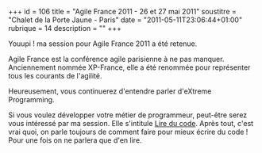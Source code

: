 +++
id = 106
title = "Agile France 2011 - 26 et 27 mai 2011"
soustitre = "Chalet de la Porte Jaune - Paris"
date = "2011-05-11T23:06:44+01:00"
rubrique = 14
description = ""
+++

<div class="chapo"></div>
Youupi ! ma session pour Agile France 2011 a été retenue.

Agile France est la conférence agile parisienne à ne pas manquer. Anciennement nommée XP-France, elle a été renommée pour représenter tous les courants de l'agilité.

Heureusement, vous continuerez d'entendre parler d'eXtreme Programming.

Si vous voulez développer votre métier de programmeur, peut-être serez vous intéressé par ma session. Elle s'intitule [Lire du code](http://conf.agile-france.org/sessions/4d8fa5704ff6f752660009f7). Après tout, c'est vrai quoi, on parle toujours de comment faire pour mieux écrire du code ! Pour une fois on ne parlera que d'en lire.